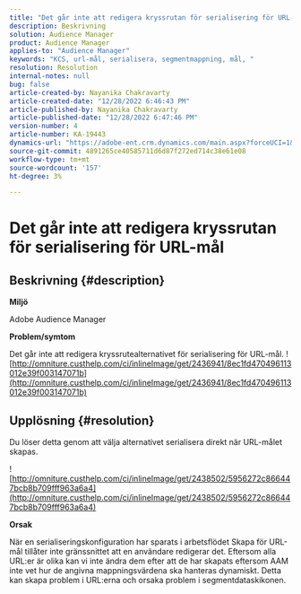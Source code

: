 ```yaml
---
title: "Det går inte att redigera kryssrutan för serialisering för URL-mål"
description: Beskrivning
solution: Audience Manager
product: Audience Manager
applies-to: "Audience Manager"
keywords: "KCS, url-mål, serialisera, segmentmappning, mål, "
resolution: Resolution
internal-notes: null
bug: false
article-created-by: Nayanika Chakravarty
article-created-date: "12/28/2022 6:46:43 PM"
article-published-by: Nayanika Chakravarty
article-published-date: "12/28/2022 6:47:46 PM"
version-number: 4
article-number: KA-19443
dynamics-url: "https://adobe-ent.crm.dynamics.com/main.aspx?forceUCI=1&pagetype=entityrecord&etn=knowledgearticle&id=6bad85f7-df86-ed11-81ac-6045bd0063aa"
source-git-commit: 4891265ce40585711d6d87f272ed714c38e61e08
workflow-type: tm+mt
source-wordcount: '157'
ht-degree: 3%

---
```


# Det går inte att redigera kryssrutan för serialisering för URL-mål

## Beskrivning {#description}


<b>Miljö</b>

Adobe Audience Manager

<b>Problem/symtom</b>

Det går inte att redigera kryssrutealternativet för serialisering för URL-mål.
![http://omniture.custhelp.com/ci/inlineImage/get/2436941/8ec1fd470496113012e39f003147071b](http://omniture.custhelp.com/ci/inlineImage/get/2436941/8ec1fd470496113012e39f003147071b)

## Upplösning {#resolution}


Du löser detta genom att välja alternativet serialisera direkt när URL-målet skapas.

![http://omniture.custhelp.com/ci/inlineImage/get/2438502/5956272c866447bcb8b709fff963a6a4](http://omniture.custhelp.com/ci/inlineImage/get/2438502/5956272c866447bcb8b709fff963a6a4)

<b>Orsak</b>

När en serialiseringskonfiguration har sparats i arbetsflödet Skapa för URL-mål tillåter inte gränssnittet att en användare redigerar det. Eftersom alla URL:er är olika kan vi inte ändra dem efter att de har skapats eftersom AAM inte vet hur de angivna mappningsvärdena ska hanteras dynamiskt. Detta kan skapa problem i URL:erna och orsaka problem i segmentdataskikonen.
